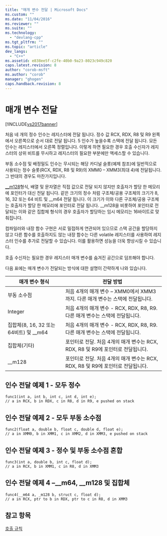 ```yaml
---
title: "매개 변수 전달 | Microsoft Docs"
ms.custom: ""
ms.date: "11/04/2016"
ms.reviewer: ""
ms.suite: ""
ms.technology: 
  - "devlang-cpp"
ms.tgt_pltfrm: ""
ms.topic: "article"
dev_langs: 
  - "C++"
ms.assetid: e838ee5f-c2fe-40b0-9a23-8023c949c820
caps.latest.revision: 8
author: "corob-msft"
ms.author: "corob"
manager: "ghogen"
caps.handback.revision: 8
---
```

# 매개 변수 전달
[!INCLUDE[vs2017banner](../assembler/inline/includes/vs2017banner.md)]

처음 네 개의 정수 인수는 레지스터에 전달 됩니다.  정수 값 RCX, RDX, R8 및 R9 왼쪽에서 오른쪽으로 순서 대로 전달 됩니다.  5 인수가 높을수록 스택에 전달 됩니다.  모든 인수는 레지스터에서 오른쪽 정렬입니다.  이렇게 하면 필요한 경우 호출 수신자가 레지스터의 상위 비트를 무시하고 레지스터의 필요한 부분에만 액세스할 수 있습니다.  
  
 부동 소수점 및 배정밀도 인수는 무시되는 해당 카디널 슬롯\(예제 참조\)에 일반적으로 사용되는 정수 슬롯\(RCX, RDX, R8 및 R9\)의 XMM0 – XMM3\(최대 4\)에 전달됩니다. 그 반대의 경우도 마찬가지입니다.  
  
 [\_\_m128](../cpp/m128.md)형식, 배열 및 문자열은 직접 값으로 전달 되지 않지만 호출자가 할당 한 메모리에 포인터가 대신 전달 됩니다.  같은 크기의 정수 처럼 구조체\/공용 구조체의 크기가 8, 16, 32 또는 64 비트 및 \_\_m64 전달 됩니다.  이 크기가 이와 다른 구조체\/공용 구조체는 호출자가 할당 한 메모리에 포인터로 전달 됩니다.  \_\_m128을 비롯하여 포인터로 전달되는 이와 같은 집합체 형식의 경우 호출자가 할당하는 임시 메모리는 16바이트로 맞춰집니다.  
  
 컴파일러와 내장 함수 구현은 서로 밀접하게 연관되어 있으므로 스택 공간을 할당하지 않고 다른 함수를 호출하지도 않는 내장 함수는 다른 volatile 레지스터를 사용하여 레지스터 인수를 추가로 전달할 수 있습니다.  이를 활용하면 성능을 더욱 향상시킬 수 있습니다.  
  
 호출 수신자는 필요한 경우 레지스터 매개 변수를 숨겨진 공간으로 덤프해야 합니다.  
  
 다음 표에는 매개 변수가 전달되는 방식에 대한 설명이 간략하게 나와 있습니다.  
  
|매개 변수 형식|전달 방법|  
|--------------|-----------|  
|부동 소수점|처음 4개의 매개 변수 – XMM0에서 XMM3까지.  다른 매개 변수는 스택에 전달됩니다.|  
|Integer|처음 4개의 매개 변수 \- RCX, RDX, R8, R9.  다른 매개 변수는 스택에 전달됩니다.|  
|집합체\(8, 16, 32 또는 64비트\) 및 \_\_m64|처음 4개의 매개 변수 \- RCX, RDX, R8, R9.  다른 매개 변수는 스택에 전달됩니다.|  
|집합체\(기타\)|포인터로 전달.  처음 4개의 매개 변수는 RCX, RDX, R8 및 R9에 포인터로 전달됩니다.|  
|\_\_m128|포인터로 전달.  처음 4개의 매개 변수는 RCX, RDX, R8 및 R9에 포인터로 전달됩니다.|  
  
## 인수 전달 예제 1 \- 모두 정수  
  
```  
func1(int a, int b, int c, int d, int e);    
// a in RCX, b in RDX, c in R8, d in R9, e pushed on stack  
```  
  
## 인수 전달 예제 2 \- 모두 부동 소수점  
  
```  
func2(float a, double b, float c, double d, float e);    
// a in XMM0, b in XMM1, c in XMM2, d in XMM3, e pushed on stack  
```  
  
## 인수 전달 예제 3 \- 정수 및 부동 소수점 혼합  
  
```  
func3(int a, double b, int c, float d);    
// a in RCX, b in XMM1, c in R8, d in XMM3  
```  
  
## 인수 전달 예제 4 –\_\_m64, \_\_m128 및 집합체  
  
```  
func4(__m64 a, _m128 b, struct c, float d);  
// a in RCX, ptr to b in RDX, ptr to c in R8, d in XMM3  
```  
  
## 참고 항목  
 [호출 규칙](../build/calling-convention.md)
